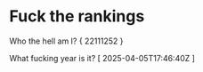 # Fuck the rankings

Who the hell am I?
{ 22111252 }

What fucking year is it?
[ 2025-04-05T17:46:40Z ]
